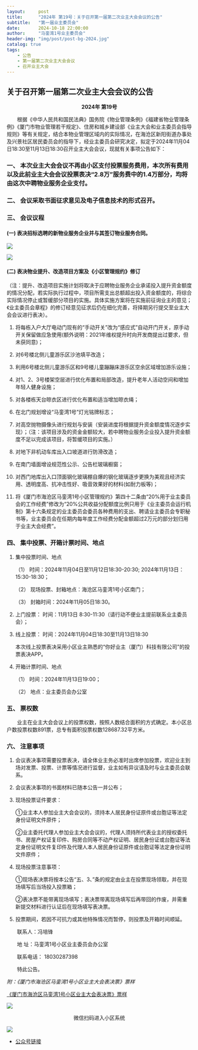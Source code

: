 ```yaml
---
layout:     post
title:      "2024年 第19号：关于召开第一届第二次业主大会会议的公告"
subtitle:   "第一届业主委员会"
date:       2024-10-18 22:00:00
author:     "马銮湾1号业主委员会"
header-img: "img/post/post-bg-2024.jpg"
catalog: true
tags:
    - 公告
    - 第一届第二次业主大会会议
    - 召开业主大会
---
```




## 关于召开第一届第二次业主大会会议的公告

<center><strong>2024年 第19号</strong></center>

&emsp;&emsp;根据《中华人民共和国民法典》国务院《物业管理条例》《福建省物业管理条例》《厦门市物业管理若干规定》、住房和城乡建设部《业主大会和业主委员会指导规则》等有关规定，结合本物业管理区域内的实际情况，在海沧区新阳街道办事处及兴景社区居民委员会的指导下，经业主委员会研究决定，拟定于2024年11月04日18:30至11月13日18:30召开业主大会会议，现就有关事项公告如下： 

### 一、	本次业主大会会议不再由小区支付投票服务费用，本次所有费用以及此前业主大会会议投票表决“2.8万”服务费中的1.4万部分，均将由这次中聘物业服务企业支付。

### 二、	会议采取书面征求意见及电子信息技术的形式召开。

### 三、	会议议程

#### (一)	表决招标选聘的新物业服务企业并与其签订物业服务合同。

![](\img\in-post\2024-10-18-万科情况.jpg)


![](\img\in-post\2024-10-18-世茂情况.jpg)


#### (二)	表决物业提升、改造项目方案及《小区管理规约》修订

（注：提升、改造项目实施计划将取决于应聘物业服务企业承诺投入提升资金额度的情况分配，若实际执行过程中，项目所需支出总额超出投入资金额度的，将综合实际情况停止或暂缓部分项目的实施。具体实施方案将在实施前征询业主的意见；《业主委员会章程》的修订经意见征求后仍在细化完善，将择期另行提交至业主大会会议进行表决）。

1.	将每栋入户大厅电动门现有的“手动开关”改为“感应式”自动开门开关，原手动开关保留做应急使用(额外说明：2021年维权提升时向开发商提出过要求，但未获同意)；

2.	对6号楼北侧儿童游乐区沙池填平改造；

3.	利用6号楼北侧儿童游乐区和9号楼儿童蹦蹦床游乐区空余区域增加游乐设施；

4.	对1、2、3号楼架空层进行优化布置和局部改造，提升老年人活动空间和增加年轻人健身设施；

5.	对各楼栋天台晾衣区进行优化布置和适当增加晾衣绳；

6.	在北门规划增设“马銮湾1号”灯光铭牌标志；

7.	对高空抛物摄像头进行规划与安装（安装进度将根据提升资金额度情况逐步实现）；（注：该项目涉及的资金金额较大，若中聘物业服务企业投入提升资金额度不足以完成该项目，将暂缓项目的实施。）

8.	对地下非机动车库出入口坡道进行防滑改造；

9.	在南门墙面增设规范性公示、公告栏玻璃橱窗；

10.	对西门地库出入口顶面钢化玻璃棚自爆的钢化玻璃逐步更换为美观且经济实用、透明度高、抗冲击性好、吸音效果好的材料(如耐力板等)；

11.	将《厦门市海沧区马銮湾1号小区管理规约》第四十二条由“20%用于业主委员会的工作经费”修改为“20%公共收益分配额度比例只用于《业主委员会运行机制》第十六条规定的业主委员会委员各种费用的支出、聘请业主委员会专职秘书等，业主委员会在任期内每年度工作经费分配金额超过2万元的部分划归用于业主大会经费”。

### 四、	集中投票、开箱计票时间、地点

1.	集中投票时间、地点

    （1）	时间：2024年11月04日至11月12日18:30-20:30;   2024年11月13日：15:30-18:30；

    （2）	现场投票、封箱地点：海沧区马銮湾1号小区南门；

    （3）	封箱时间：2024年11月05日18:30。

2.	上门投票：  时间：11月13日 8:30-11:30（请行动不便业主提前联系业主委员会）；

3.	线上投票：  时间：2024年11月04日18:30至11月13日18:30

    本次线上投票表决采用小区业主熟悉的“你好业主（厦门）科技有限公司”的投票表决APP。

4.	开箱计票时间、地点

    （1）	时间：2024年11月13日19:00；

    （2）	地点：业主委员会办公室

### 五、	票权数

&emsp;&emsp;业主在业主大会会议上的投票权数，按照人数结合面积的方式确定。本小区总户数投票权数891票，总专有面积投票权数128687.32平方米。

### 六、	注意事项

1.	会议表决事项需要投票表决，请全体业主务必准时出席参加投票，欢迎业主到场对发票、投票、计票等情况进行监督，业主如有异议请及时与业主委员会联系。

2.	会议表决事项的书面材料已随本公告一并公布；

3.	现场投票证件要求：

    ①业主本人参加业主大会会议的，须持本人居民身份证原件或台胞证等法定身份证明文件原件；

    ②业主委托代理人参加业主大会会议的，代理人须持所代表业主的授权委托书、房屋产权证复印件、购房合同等不动产权证明、居民身份证或台胞证等法定身份证明文件复印件及代理人本人居民身份证原件或台胞证等法定身份证明文件原件；

4.	现场投票注意事项：

    ①现场表决票将按本公告“五、3、”条的规定由业主在投票现场领取，并在现场填写后当场投入投票箱；

    ②表决票不能带离现场填写；表决票带离现场填写后再带回的作废，并需重新提交材料进行认证后在现场填写表决票。

5.	投票期间，若因不可抗力或其他特殊情况而暂停，则投票及开箱时间顺延。

&emsp;&emsp;联系人：冯培锋     

&emsp;&emsp;地 址：马銮湾1号小区业主委员会办公室    

&emsp;&emsp;联系电话： 18030287398

&emsp;&emsp;特此公告。

<em>附：《厦门市海沧区马銮湾1号小区业主大会表决票》票样</em>

[《厦门市海沧区马銮湾1号小区业主大会表决票》票样](https://drive.weixin.qq.com/s?k=ALIArAcrAFkawpegRg) 


![](\img\in-post\2024-10-18-公告实景.jpg)


<center>微信扫码进入小区系统</center>

![](\img\in-post\蜂窝智家.jpg)


- [公众号链接](https://mp.weixin.qq.com/s/reW6N9adacs9p_owoqhSzw)
